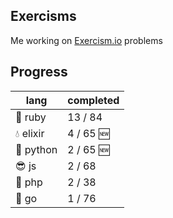 ## Exercisms

Me working on [Exercism.io](http://exercism.io/) problems

## Progress

lang             | completed
-----------------|--------------------
:gem: ruby       | 13 / 84
:droplet: elixir |  4 / 65 :new:
:snake: python   |  2 / 65 :new:
:sunglasses: js  |  2 / 68
:elephant: php   |  2 / 38
:hamster: go     |  1 / 76

